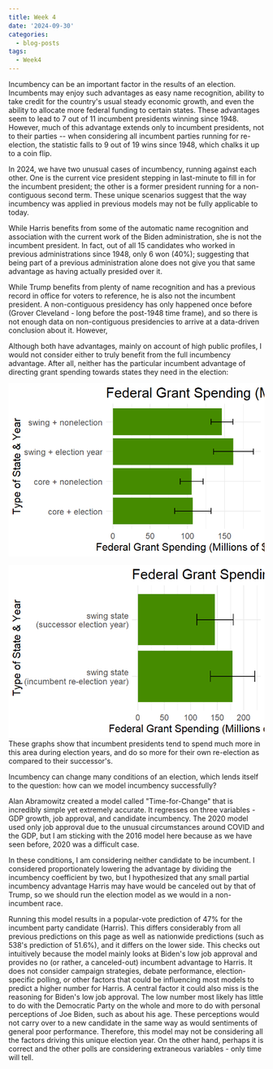 ```yaml
---
title: Week 4
date: '2024-09-30'
categories:
  - blog-posts
tags:
  - Week4
---
```


Incumbency can be an important factor in the results of an election. Incumbents may enjoy such advantages as easy name recognition, ability to take credit for the country's usual steady economic growth, and even the ability to allocate more federal funding to certain states. These advantages seem to lead to 7 out of 11 incumbent presidents winning since 1948. However, much of this advantage extends only to incumbent presidents, not to their parties -- when considering all incumbent parties running for re-election, the statistic falls to 9 out of 19 wins since 1948, which chalks it up to a coin flip.

In 2024, we have two unusual cases of incumbency, running against each other. One is the current vice president stepping in last-minute to fill in for the incumbent president; the other is a former president running for a non-contiguous second term. These unique scenarios suggest that the way incumbency was applied in previous models may not be fully applicable to today.

While Harris benefits from some of the automatic name recognition and association with the current work of the Biden administration, she is not the incumbent president. In fact, out of all 15 candidates who worked in previous administrations since 1948, only 6 won (40%); suggesting that being part of a previous administration alone does not give you that same advantage as having actually presided over it.

While Trump benefits from plenty of name recognition and has a previous record in office for voters to reference, he is also not the incumbent president. A non-contiguous presidency has only happened once before (Grover Cleveland - long before the post-1948 time frame), and so there is not enough data on non-contiguous presidencies to arrive at a data-driven conclusion about it. However, 

Although both have advantages, mainly on account of high public profiles, I would not consider either to truly benefit from the full incumbency advantage. After all, neither has the particular incumbent advantage of directing grant spending towards states they need in the election:


![Grant Spending by Election Year 1](imgs/grant_spending_0.png)

![Grant Spending by Election Year 2](imgs/grant_spending.png)
These graphs show that incumbent presidents tend to spend much more in this area during election years, and do so more for their own re-election as compared to their successor's.

Incumbency can change many conditions of an election, which lends itself to the question: how can we model incumbency successfully? 

Alan Abramowitz created a model called "Time-for-Change" that is incredibly simple yet extremely accurate. It regresses on three variables - GDP growth, job approval, and candidate incumbency. The 2020 model used only job approval due to the unusual circumstances around COVID and the GDP, but I am sticking with the 2016 model here because as we have seen before, 2020 was a difficult case. 

In these conditions, I am considering neither candidate to be incumbent. I considered proportionately lowering the advantage by dividing the incumbency coefficient by two, but I hypothesized that any small partial incumbency advantage Harris may have would be canceled out by that of Trump, so we should run the election model as we would in a non-incumbent race. 

Running this model results in a popular-vote prediction of 47% for the incumbent party candidate (Harris). This differs considerably from all previous predictions on this page as well as nationwide predictions (such as 538's prediction of 51.6%), and it differs on the lower side. This checks out intuitively because the model mainly looks at Biden's low job approval and provides no (or rather, a canceled-out) incumbent advantage to Harris. It does not consider campaign strategies, debate performance, election-specific polling, or other factors that could be influencing most models to predict a higher number for Harris. A central factor it could also miss is the reasoning for Biden's low job approval. The low number most likely has little to do with the Democratic Party on the whole and more to do with personal perceptions of Joe Biden, such as about his age. These perceptions would not carry over to a new candidate in the same way as would sentiments of general poor performance. Therefore, this model may not be considering all the factors driving this unique election year. On the other hand, perhaps it is correct and the other polls are considering extraneous variables - only time will tell.
